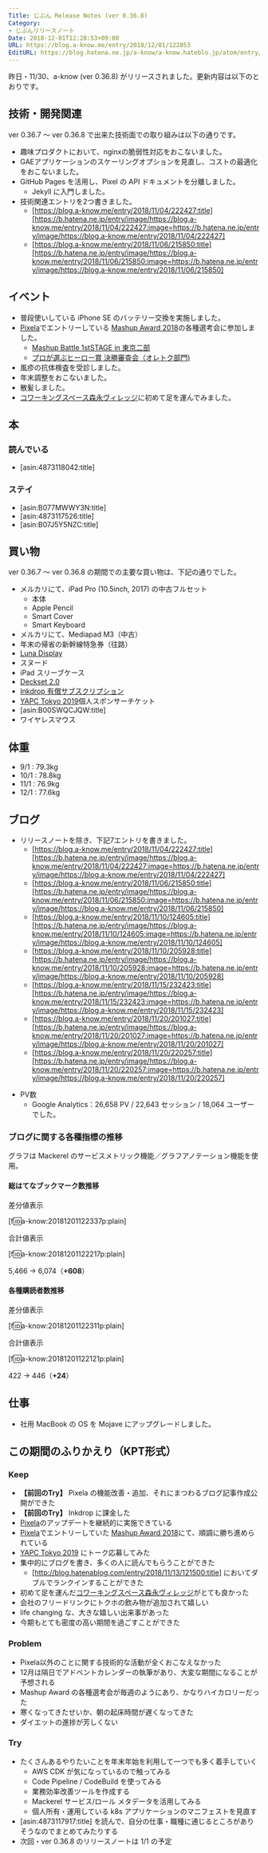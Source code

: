 ```yaml
---
Title: じぶん Release Notes (ver 0.36.8)
Category:
- じぶんリリースノート
Date: 2018-12-01T12:28:53+09:00
URL: https://blog.a-know.me/entry/2018/12/01/122853
EditURL: https://blog.hatena.ne.jp/a-know/a-know.hateblo.jp/atom/entry/10257846132678378407
---
```


昨日・11/30、a-know (ver 0.36.8) がリリースされました。更新内容は以下のとおりです。


<!-- more -->


## 技術・開発関連
ver 0.36.7 〜 ver 0.36.8 で出来た技術面での取り組みは以下の通りです。

- 趣味プロダクトにおいて、nginxの脆弱性対応をおこないました。
- GAEアプリケーションのスケーリングオプションを見直し、コストの最適化をおこないました。
- GitHub Pages を活用し、Pixel の API ドキュメントを分離しました。
    - Jekyll に入門しました。
- 技術関連エントリを2つ書きました。
    - [https://blog.a-know.me/entry/2018/11/04/222427:title][https://b.hatena.ne.jp/entry/image/https://blog.a-know.me/entry/2018/11/04/222427:image=https://b.hatena.ne.jp/entry/image/https://blog.a-know.me/entry/2018/11/04/222427]
    - [https://blog.a-know.me/entry/2018/11/06/215850:title][https://b.hatena.ne.jp/entry/image/https://blog.a-know.me/entry/2018/11/06/215850:image=https://b.hatena.ne.jp/entry/image/https://blog.a-know.me/entry/2018/11/06/215850]


## イベント
- 普段使いしている iPhone SE のバッテリー交換を実施しました。
- [Pixela](https://pixe.la/)でエントリーしている [Mashup Award 2018](https://ma2018.we-are-ma.jp/)の各種選考会に参加しました。
    - [Mashup Battle 1stSTAGE in 東京二部](https://mashupawards.connpass.com/event/107125/)
    - [プロが選ぶヒーロー賞 決勝審査会（オレトク部門)](https://mashupawards.connpass.com/event/107709/)
- 風疹の抗体検査を受診しました。
- 年末調整をおこないました。
- 散髪しました。
- [コワーキングスペース森永ヴィレッジ](https://morinaga-village.com/)に初めて足を運んでみました。

## 本
### 読んでいる
- [asin:4873118042:title]

### ステイ
- [asin:B077MWWY3N:title]
- [asin:4873117526:title]
- [asin:B07J5Y5NZC:title]



## 買い物
ver 0.36.7 〜 ver 0.36.8 の期間での主要な買い物は、下記の通りでした。

- メルカリにて、iPad Pro (10.5inch, 2017) の中古フルセット
    - 本体
    - Apple Pencil
    - Smart Cover
    - Smart Keyboard
- メルカリにて、Mediapad M3（中古）
- 年末の帰省の新幹線特急券（往路）
- [Luna Display](https://lunadisplay.com/)
- スヌード
- iPad スリーブケース
- [Deckset 2.0](https://www.deckset.com/2/)
- [Inkdrop 有償サブスクリプション](https://www.inkdrop.info/)
- [YAPC Tokyo 2019](http://yapcjapan.org/2019tokyo/)個人スポンサーチケット
- [asin:B00SWQCJQW:title]
- ワイヤレスマウス


## 体重
- 9/1 : 79.3kg
- 10/1 : 78.8kg
- 11/1 : 76.9kg
- 12/1 : 77.6kg


## ブログ
- リリースノートを除き、下記7エントリを書きました。
    - [https://blog.a-know.me/entry/2018/11/04/222427:title][https://b.hatena.ne.jp/entry/image/https://blog.a-know.me/entry/2018/11/04/222427:image=https://b.hatena.ne.jp/entry/image/https://blog.a-know.me/entry/2018/11/04/222427]
    - [https://blog.a-know.me/entry/2018/11/06/215850:title][https://b.hatena.ne.jp/entry/image/https://blog.a-know.me/entry/2018/11/06/215850:image=https://b.hatena.ne.jp/entry/image/https://blog.a-know.me/entry/2018/11/06/215850]
    - [https://blog.a-know.me/entry/2018/11/10/124605:title][https://b.hatena.ne.jp/entry/image/https://blog.a-know.me/entry/2018/11/10/124605:image=https://b.hatena.ne.jp/entry/image/https://blog.a-know.me/entry/2018/11/10/124605]
    - [https://blog.a-know.me/entry/2018/11/10/205928:title][https://b.hatena.ne.jp/entry/image/https://blog.a-know.me/entry/2018/11/10/205928:image=https://b.hatena.ne.jp/entry/image/https://blog.a-know.me/entry/2018/11/10/205928]
    - [https://blog.a-know.me/entry/2018/11/15/232423:title][https://b.hatena.ne.jp/entry/image/https://blog.a-know.me/entry/2018/11/15/232423:image=https://b.hatena.ne.jp/entry/image/https://blog.a-know.me/entry/2018/11/15/232423]
    - [https://blog.a-know.me/entry/2018/11/20/201027:title][https://b.hatena.ne.jp/entry/image/https://blog.a-know.me/entry/2018/11/20/201027:image=https://b.hatena.ne.jp/entry/image/https://blog.a-know.me/entry/2018/11/20/201027]
    - [https://blog.a-know.me/entry/2018/11/20/220257:title][https://b.hatena.ne.jp/entry/image/https://blog.a-know.me/entry/2018/11/20/220257:image=https://b.hatena.ne.jp/entry/image/https://blog.a-know.me/entry/2018/11/20/220257]
* PV数
    * Google Analytics：26,658 PV / 22,643 セッション / 18,064 ユーザー でした。


### ブログに関する各種指標の推移

グラフは Mackerel のサービスメトリック機能／グラフアノテーション機能を使用。

#### 総はてなブックマーク数推移

差分値表示

[f:id:a-know:20181201122337p:plain]

合計値表示

[f:id:a-know:20181201122217p:plain]

5,466 → 6,074（<b>+608</b>）


#### 各種購読者数推移

差分値表示

[f:id:a-know:20181201122311p:plain]

合計値表示

[f:id:a-know:20181201122121p:plain]


422 → 446（<b>+24</b>）


## 仕事
- 社用 MacBook の OS を Mojave にアップグレードしました。


## この期間のふりかえり（KPT形式）
### Keep
- **【前回のTry】** Pixela の機能改善・追加、それにまつわるブログ記事作成公開ができた
- **【前回のTry】** Inkdrop に課金した
- [Pixela](https://pixe.la/)のアップデートを継続的に実施できている
- [Pixela](https://pixe.la/)でエントリーしていた [Mashup Award 2018](https://ma2018.we-are-ma.jp/)にて、順調に勝ち進められている
- [YAPC Tokyo 2019](http://yapcjapan.org/2019tokyo/) にトーク応募してみた
- 集中的にブログを書き、多くの人に読んでもらうことができた
    - [http://blog.hatenablog.com/entry/2018/11/13/121500:title] においてダブルでランクインすることができた
- 初めて足を運んだ[コワーキングスペース森永ヴィレッジ](https://morinaga-village.com/)がとても良かった
- 会社のフリードリンクにトクホの飲み物が追加されて嬉しい
- life changing な、大きな嬉しい出来事があった
- 今期もとても密度の高い期間を過ごすことができた

### Problem
- Pixela以外のことに関する技術的な活動が全くおこなえなかった
- 12月は隔日でアドベントカレンダーの執筆があり、大変な期間になることが予想される
- Mashup Award の各種選考会が毎週のようにあり、かなりハイカロリーだった
- 寒くなってきたせいか、朝の起床時間が遅くなってきた
- ダイエットの進捗が芳しくない

### Try
- たくさんあるやりたいことを年末年始を利用して一つでも多く着手していく
  - AWS CDK が気になっているので触ってみる
  - Code Pipeline / CodeBuild を使ってみる
  - 業務効率改善ツールを作成する
  - Mackerel サービス/ロール メタデータを活用してみる
  - 個人所有・運用している k8s アプリケーションのマニフェストを見直す
- [asin:4873117917:title] を読んで、自分の仕事・職種に通じるところがありそうなのでまとめてみたりする
- 次回・ver 0.36.8 のリリースノートは 1/1 の予定


<div>
<br>
<script async src="//pagead2.googlesyndication.com/pagead/js/adsbygoogle.js"></script>
<!-- article-bottom2 -->
<ins class="adsbygoogle"
     style="display:inline-block;width:300px;height:250px"
     data-ad-client="ca-pub-3463034538369189"
     data-ad-slot="5274552934"></ins>
<script>
(adsbygoogle = window.adsbygoogle || []).push({});
</script>

<a href="https://bit.ly/pixe-la" target='blank' rel="nofollow"><img src="https://cdn-ak.f.st-hatena.com/images/fotolife/a/a-know/20181026/20181026091953.png"></a>
<br>
</div>

<div>
<a href='https://cloud.feedly.com/#subscription%2Ffeed%2Fhttp%3A%2F%2Fblog.a-know.me%2Ffeed'  target='blank'><img id='feedlyFollow' src='https://s3.feedly.com/img/follows/feedly-follow-rectangle-volume-small_2x.png' alt='follow us in feedly' width='65' height='20'></a>



<iframe src="https://blog.hatena.ne.jp/a-know/a-know.hateblo.jp/subscribe/iframe" allowtransparency="true" frameborder="0" scrolling="no" width="150" height="28"></iframe>
</div>



<script src="https://moshi-moshi.moshimo.works/moshimoshi/a_know_blog/2018-12-01-122853?title=%e3%81%98%e3%81%b6%e3%82%93%20Release%20Notes%20%28ver%200%2e36%2e8%29"></script>
